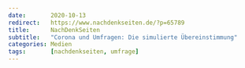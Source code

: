 ```yaml
---
date:       2020-10-13
redirect:   https://www.nachdenkseiten.de/?p=65789
title:      NachDenkSeiten
subtitle:   "Corona und Umfragen: Die simulierte Übereinstimmung"
categories: Medien
tags:       [nachdenkseiten, umfrage]
---
```

